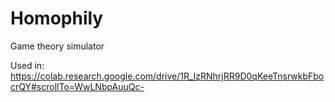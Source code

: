 # Homophily
Game theory simulator

Used in:
https://colab.research.google.com/drive/1R_lzRNhrjRR9D0qKeeTnsrwkbFbocrQY#scrollTo=WwLNbpAuuQc-
